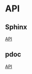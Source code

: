 # API

## Sphinx

[API](https://www.cvxgrp.org/cvxrisk/sphinx/)

## pdoc

[API](https://www.cvxgrp.org/cvxrisk/pdoc/)
